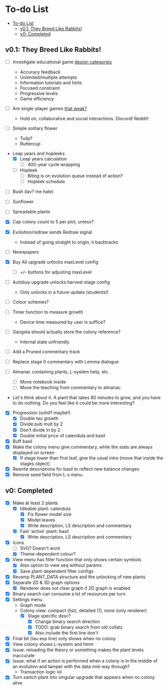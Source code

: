 # To-do List

- [To-do List](#to-do-list)
  - [v0.1: They Breed Like Rabbits!](#v01-they-breed-like-rabbits)
  - [v0: Completed](#v0-completed)

## v0.1: They Breed Like Rabbits!

- [ ] Investigate educational game [design categories](https://www.sciencedirect.com/science/article/abs/pii/S0747563218304771)
  - Accuracy feedback
  - Unlimited/multiple attempts
  - Information tutorials and hints
  - Focused constraint
  - Progressive levels
  - Game efficiency

- [ ] Are single-player games [that weak?](https://www.sciencedirect.com/science/article/abs/pii/S0360131522002214)
  - Hold on, collaborative and social interactions. Discord! Reddit!

- [ ] Simple solitary flower
  - Tulip?
  - Buttercup
- Leap years and hopleeks
  - [x] Leap years calculation
    - [ ] 400-year cycle wrapping
  - [ ] Hopleek
    - [ ] Biting is on evolution queue instead of action?
    - [ ] Hopleek schedule
- [ ] Bush (lav? me hate)
- [ ] Sunflower
- [ ] Spreadable plants
- [x] Cap colony count to 5 per plot, unless?

- [x] Evolution/redraw sends Redraw signal
  - Instead of going straight to origin, it backtracks

- [ ] Newspapers

- [x] Buy All upgrade unlocks maxLevel config
  - [ ] +/- buttons for adjusting maxLevel
- [ ] Autobuy upgrade unlocks harvest stage config
  - Only unlocks in a future update (students!)

- [ ] Colour schemes?
- [ ] Timer function to measure growth
  - Device time measured by user is suffice?

- [ ] Gangsta should actually store the colony reference?
  - Internal state unfriendly

- [ ] Add a Pruned commentary track
- [ ] Replace stage 0 commentary with Lemma dialogue
- [ ] Almanac containing plants, L-system help, etc.
  - [ ] Move notebook inside
  - [ ] Move the teaching from commentary to almanac

- Let's think about it. A plant that takes 80 minutes to grow, and you have to
do nothing. Do you feel like it could be more interesting?

- [x] Progression (solid? maybe!)
  - [x] Double tau growth
  - [x] Divide pub mult by 2
  - [x] Don't divide ln by 2
  - [x] Double initial price of calendula and basil

- [x] Buff basil
- [x] Make the colony menu give commentary, while the stats are always displayed on screen
  - [x] If stage lower than first leaf, give the usual intro (move that inside the stages object)
- [x] Rewrite descriptions for basil to reflect new balance changes
- [x] Remove seed field from L-s menu

## v0: Completed

- [x] Make at least 2 plants
  - [x] Idleable plant: calendula
    - [x] Fix flower model size
    - [x] Model leaves
    - [x] Write description, LS description and commentary
  - [x] Fast 'active' plant: basil
    - [x] Write description, LS description and commentary
- [x] Icons
  - [ ] SVG? Doesn't work
  - [x] Theme-dependent colour?
- [x] View menu has filter function that only shows certain symbols
  - [x] Also option to view seq without params
  - [x] Save plant-dependent filter configs
- [x] Revamp PLANT_DATA structure and the unlocking of new plants
- [x] Separate 2D & 3D graph options
  - [x] Renderer does not clear graph if 2D graph is enabled
- [x] Binary search can consume a lot of resources per turn
- [x] Settings menu
  - Graph mode
  - Colony view: compact (list), detailed (1), none (only renderer)
    - [x] Stage specific desc?
      - [x] Change binary search direction
      - [x] TODO: grab binary search from old collatz
      - [x] Also include the first line don't 
- [x] Final bit (tau exp line) only shows when no colony
- [x] View colony shows L-system and hmm
- [x] Issue: reloading the theory or something makes the plant levels inaccurate
- [x] Issue: what if an action is performed when a colony is in the middle of an
evolution and tamper with the data mid-way through?
  - Transaction logic lol
- [x] Turn switch plant into singular upgrade that appears when no colony alive
